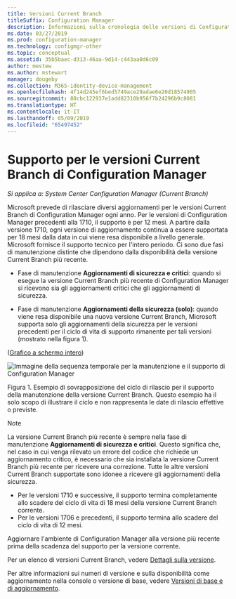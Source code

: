 ```yaml
---
title: Versioni Current Branch
titleSuffix: Configuration Manager
description: Informazioni sulla cronologia delle versioni di Configuration Manager e sulle fasi del servizio offerto.
ms.date: 03/27/2019
ms.prod: configuration-manager
ms.technology: configmgr-other
ms.topic: conceptual
ms.assetid: 35b5baec-d313-46aa-9d14-c443aa0d6c09
author: mestew
ms.author: mstewart
manager: dougeby
ms.collection: M365-identity-device-management
ms.openlocfilehash: 4f14d245ef6bed5749ace29adae6e20d18574905
ms.sourcegitcommit: 80cbc122937e1add82310b956f7b24296b9c8081
ms.translationtype: HT
ms.contentlocale: it-IT
ms.lasthandoff: 05/09/2019
ms.locfileid: "65497452"
---
```

# <a name="support-for-configuration-manager-current-branch-versions"></a>Supporto per le versioni Current Branch di Configuration Manager

*Si applica a: System Center Configuration Manager (Current Branch)*

Microsoft prevede di rilasciare diversi aggiornamenti per le versioni Current Branch di Configuration Manager ogni anno. Per le versioni di Configuration Manager precedenti alla 1710, il supporto è per 12 mesi. A partire dalla versione 1710, ogni versione di aggiornamento continua a essere supportata per 18 mesi dalla data in cui viene resa disponibile a livello generale. Microsoft fornisce il supporto tecnico per l'intero periodo. Ci sono due fasi di manutenzione distinte che dipendono dalla disponibilità della versione Current Branch più recente.  

- Fase di manutenzione **Aggiornamenti di sicurezza e critici**: quando si esegue la versione Current Branch più recente di Configuration Manager si ricevono sia gli aggiornamenti critici che gli aggiornamenti di sicurezza.  

- Fase di manutenzione **Aggiornamenti della sicurezza (solo)**: quando viene resa disponibile una nuova versione Current Branch, Microsoft supporta solo gli aggiornamenti della sicurezza per le versioni precedenti per il ciclo di vita di supporto rimanente per tali versioni (mostrato nella figura 1).  

([Grafico a schermo intero](media/CM_Servicing_support_timeline1.png))

![Immagine della sequenza temporale per la manutenzione e il supporto di Configuration Manager](media/CM_Servicing_support_timeline1.png)  

Figura 1. Esempio di sovrapposizione del ciclo di rilascio per il supporto della manutenzione della versione Current Branch. Questo esempio ha il solo scopo di illustrare il ciclo e non rappresenta le date di rilascio effettive o previste.

> [!NOTE]  
>  La versione Current Branch più recente è sempre nella fase di manutenzione **Aggiornamenti di sicurezza e critici**. Questo significa che, nel caso in cui venga rilevato un errore del codice che richiede un aggiornamento critico, è necessario che sia installata la versione Current Branch più recente per ricevere una correzione. Tutte le altre versioni Current Branch supportate sono idonee a ricevere gli aggiornamenti della sicurezza.
> - Per le versioni 1710 e successive, il supporto termina completamente allo scadere del ciclo di vita di 18 mesi della versione Current Branch corrente.
> - Per le versioni 1706 e precedenti, il supporto termina allo scadere del ciclo di vita di 12 mesi.
> 
> Aggiornare l'ambiente di Configuration Manager alla versione più recente prima della scadenza del supporto per la versione corrente.

Per un elenco di versioni Current Branch, vedere [Dettagli sulla versione](/sccm/core/servers/manage/updates#version-details).

Per altre informazioni sui numeri di versione e sulla disponibilità come aggiornamento nella console o versione di base, vedere [Versioni di base e di aggiornamento](/sccm/core/servers/manage/updates#a-namebkmkbaselinesa-baseline-and-update-versions).
